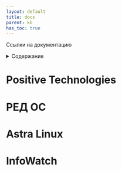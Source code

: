 ```yaml
---
layout: default
title: docs
parent: kb
has_toc: true
---
```

Ссылки на документацию
<details close markdown="block">
  <summary>
    Содержание
  </summary>
  {: .text-delta }
1. TOC
{:toc}
</details>

# Positive Technologies

# РЕД ОС

# Astra Linux

# InfoWatch

